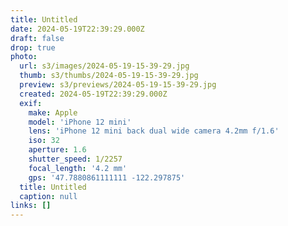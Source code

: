```yaml
---
title: Untitled
date: 2024-05-19T22:39:29.000Z
draft: false
drop: true
photo:
  url: s3/images/2024-05-19-15-39-29.jpg
  thumb: s3/thumbs/2024-05-19-15-39-29.jpg
  preview: s3/previews/2024-05-19-15-39-29.jpg
  created: 2024-05-19T22:39:29.000Z
  exif:
    make: Apple
    model: 'iPhone 12 mini'
    lens: 'iPhone 12 mini back dual wide camera 4.2mm f/1.6'
    iso: 32
    aperture: 1.6
    shutter_speed: 1/2257
    focal_length: '4.2 mm'
    gps: '47.7880861111111 -122.297875'
  title: Untitled
  caption: null
links: []
---
```

